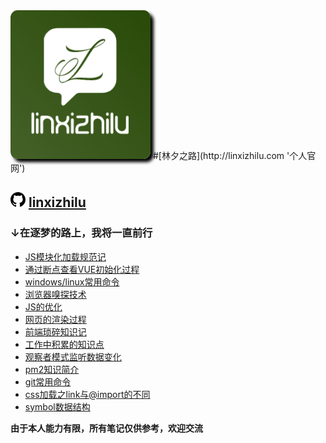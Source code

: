 <img src="images/linxizhilu.jpg" alt="头像" title="林夕之路" style="max-width:50%;border-radius:5%;box-shadow:5px 5px 5px black;"/>
#[林夕之路](http://linxizhilu.com '个人官网')

## <svg aria-hidden="true" class="octicon octicon-mark-github" height="24" version="1.1" viewBox="0 0 16 16" width="24"><path fill-rule="evenodd" d="M8 0C3.58 0 0 3.58 0 8c0 3.54 2.29 6.53 5.47 7.59.4.07.55-.17.55-.38 0-.19-.01-.82-.01-1.49-2.01.37-2.53-.49-2.69-.94-.09-.23-.48-.94-.82-1.13-.28-.15-.68-.52-.01-.53.63-.01 1.08.58 1.23.82.72 1.21 1.87.87 2.33.66.07-.52.28-.87.51-1.07-1.78-.2-3.64-.89-3.64-3.95 0-.87.31-1.59.82-2.15-.08-.2-.36-1.02.08-2.12 0 0 .67-.21 2.2.82.64-.18 1.32-.27 2-.27.68 0 1.36.09 2 .27 1.53-1.04 2.2-.82 2.2-.82.44 1.1.16 1.92.08 2.12.51.56.82 1.27.82 2.15 0 3.07-1.87 3.75-3.65 3.95.29.25.54.73.54 1.48 0 1.07-.01 1.93-.01 2.2 0 .21.15.46.55.38A8.013 8.013 0 0 0 16 8c0-4.42-3.58-8-8-8z"></path></svg> [linxizhilu](https://github.com/linxizhilu/blog "去关注")
### ↓在逐梦的路上，我将一直前行

* [JS模块化加载规范记](md/js-modules-definition.md 'js-modules-definition')
* [通过断点查看VUE初始化过程](md/vue-init-course.md 'vue-init-course')
* [windows/linux常用命令](md/windows-commond.md 'windows-commond')
* [浏览器嗅探技术](md/navigator-detector.md 'navigator-detector')
* [JS的优化](md/optimizing-javscript-exection.md 'optimizing-javscript-exection')
* [网页的渲染过程](md/course-about-html-to-render.md 'course-about-html-to-render')
* [前端琐碎知识记](md/simple-frontend-knowledges.md 'simple-frontend-knowledges')
* [工作中积累的知识点](md/mix-info.md 'mix-info')
* [观察者模式监听数据变化](md/observe-to-listen-model-change.md 'observe-to-listen-model-change')
* [pm2知识简介](md/pm2-info.md 'pm2-info')
* [git常用命令](md/git-command.md 'git-command')
* [css加载之link与@import的不同](md/css-different-between-link-and-import.md 'css-different-between-link-and-import')
* [symbol数据结构](md/symbol.md 'symbol')

**由于本人能力有限，所有笔记仅供参考，欢迎交流**
